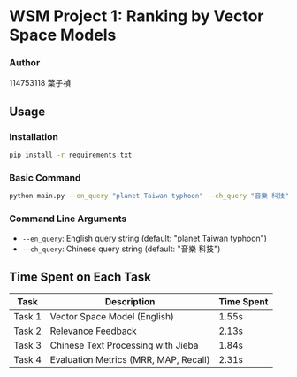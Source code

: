 # WSM Project 1: Ranking by Vector Space Models

### Author

114753118 葉子禎

## Usage

### Installation

```bash
pip install -r requirements.txt
```

### Basic Command

```bash
python main.py --en_query "planet Taiwan typhoon" --ch_query "音樂 科技"
```

### Command Line Arguments

- `--en_query`: English query string (default: "planet Taiwan typhoon")
- `--ch_query`: Chinese query string (default: "音樂 科技")

## Time Spent on Each Task

| Task   | Description                           | Time Spent |
| ------ | ------------------------------------- | ---------- |
| Task 1 | Vector Space Model (English)          | 1.55s      |
| Task 2 | Relevance Feedback                    | 2.13s      |
| Task 3 | Chinese Text Processing with Jieba    | 1.84s      |
| Task 4 | Evaluation Metrics (MRR, MAP, Recall) | 2.31s      |
